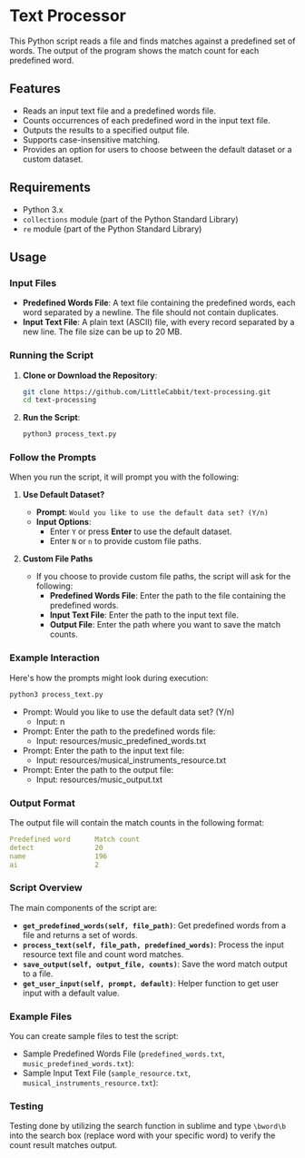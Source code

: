 # Text Processor

This Python script reads a file and finds matches against a predefined set of words. The output of the program shows the match count for each predefined word.

## Features

- Reads an input text file and a predefined words file.
- Counts occurrences of each predefined word in the input text file.
- Outputs the results to a specified output file.
- Supports case-insensitive matching.
- Provides an option for users to choose between the default dataset or a custom dataset.

## Requirements

- Python 3.x
- `collections` module (part of the Python Standard Library)
- `re` module (part of the Python Standard Library)

## Usage

### Input Files

- **Predefined Words File**: A text file containing the predefined words, each word separated by a newline. The file should not contain duplicates.
- **Input Text File**: A plain text (ASCII) file, with every record separated by a new line. The file size can be up to 20 MB.

### Running the Script

1. **Clone or Download the Repository**:
   ```bash
   git clone https://github.com/LittleCabbit/text-processing.git
   cd text-processing
   
2. **Run the Script**:
    ```bash
    python3 process_text.py
### Follow the Prompts

When you run the script, it will prompt you with the following:

1. **Use Default Dataset?**
   - **Prompt**: `Would you like to use the default data set? (Y/n)`
   - **Input Options**:
     - Enter `Y` or press **Enter** to use the default dataset.
     - Enter `N` or `n` to provide custom file paths.

2. **Custom File Paths**
   - If you choose to provide custom file paths, the script will ask for the following:
     - **Predefined Words File**: Enter the path to the file containing the predefined words.
     - **Input Text File**: Enter the path to the input text file.
     - **Output File**: Enter the path where you want to save the match counts.

### Example Interaction
Here\'s how the prompts might look during execution:
    
```bash
python3 process_text.py
```

- Prompt: Would you like to use the default data set? (Y/n)
    - Input: n
- Prompt: Enter the path to the predefined words file:
    - Input: resources/music_predefined_words.txt
- Prompt: Enter the path to the input text file:
    - Input: resources/musical_instruments_resource.txt
- Prompt: Enter the path to the output file:
    - Input: resources/music_output.txt




### Output Format

The output file will contain the match counts in the following format:
```yaml
Predefined word      Match count
detect               20        
name                 196       
ai                   2    
```


### Script Overview

The main components of the script are:

- **`get_predefined_words(self, file_path)`**: Get predefined words from a file and returns a set of words.
- **`process_text(self, file_path, predefined_words)`**: Process the input resource text file and count word matches.
- **`save_output(self, output_file, counts)`**: Save the word match output to a file.
- **`get_user_input(self, prompt, default)`**: Helper function to get user input with a default value.

### Example Files

You can create sample files to test the script:

- Sample Predefined Words File (`predefined_words.txt`, `music_predefined_words.txt`):
- Sample Input Text File (`sample_resource.txt`, `musical_instruments_resource.txt`):

### Testing
Testing done by utilizing the search function in sublime and type `\bword\b` into the search box (replace word with your specific word) to verify the count result matches output.